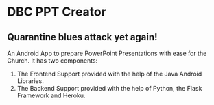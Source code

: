 # DBC PPT Creator
## Quarantine blues attack yet again!
An Android App to prepare PowerPoint Presentations with ease for the Church. It has two components:
1. The Frontend Support provided with the help of the Java Android Libraries.
2. The Backend Support provided with the help of Python, the Flask Framework and Heroku.
